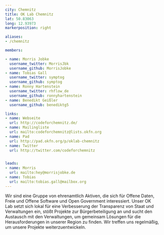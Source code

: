 ```yaml
---
city: Chemnitz
title: OK Lab Chemnitz
lat: 50.83063
long: 12.93973
markerposition: right

aliases:
- /chemnitz

members:

- name: Morris Jobke
  username_twitter: MorrisJbk
  username_github: MorrisJobke
- name: Tobias Gall
  username_twitter: symptog
  username_github: symptog
- name: Ronny Hartenstein
  username_twitter: rhflow_de
  username_github: ronnyhartenstein
- name: Benedikt Geißler
  username_github: benediktg5

links:
- name: Webseite
  url: http://codeforchemnitz.de/
- name: Mailingliste
  url: mailto:codeforchemnitz@lists.okfn.org
- name: Pad
  url: http://pad.okfn.org/p/oklab-chemnitz
- name: Twitter
  url: http://twitter.com/codeforchemnitz


leads:
- name: Morris
  url: mailto:hey@morrisjobke.de
- name: Tobias
  url: mailto:tobias.gall@mailbox.org
---
```


Wir sind eine Gruppe von ehrenamtlich Aktiven, die sich für Offene Daten, Freie und Offene Software und Open Government interessiert. Unser OK Lab setzt sich lokal für eine Verbesserung der Transparenz von Staat und Verwaltungen ein, stößt Projekte zur Bürgerbeteiligung an und sucht den Austausch mit den Verwaltungen, um gemeinsam Lösungen für die Herausforderungen in unserer Region zu finden. Wir treffen uns regelmäßig, um unsere Projekte weiterzuentwickeln.
